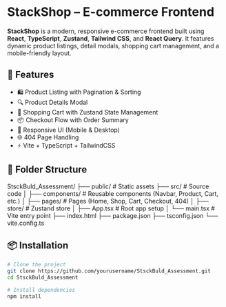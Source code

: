 # StackShop – E-commerce Frontend

**StackShop** is a modern, responsive e-commerce frontend built using **React**, **TypeScript**, **Zustand**, **Tailwind CSS**, and **React Query**. It features dynamic product listings, detail modals, shopping cart management, and a mobile-friendly layout.

## 🚀 Features

- 🛍️ Product Listing with Pagination & Sorting  
- 🔍 Product Details Modal  
- 🛒 Shopping Cart with Zustand State Management  
- 📦 Checkout Flow with Order Summary  
- 📱 Responsive UI (Mobile & Desktop)  
- 🌐 404 Page Handling  
- ⚡ Vite + TypeScript + TailwindCSS  

## 📁 Folder Structure


StsckBuld_Assessment/
├── public/ # Static assets
├── src/ # Source code
│ ├── components/ # Reusable components (Navbar, Product, Cart, etc.)
│ ├── pages/ # Pages (Home, Shop, Cart, Checkout, 404)
│ ├── store/ # Zustand store
│ ├── App.tsx # Root app setup
│ └── main.tsx # Vite entry point
├── index.html
├── package.json
├── tsconfig.json
└── vite.config.ts



## 📦 Installation

```bash
# Clone the project
git clone https://github.com/yourusername/StsckBuld_Assessment.git
cd StsckBuld_Assessment

# Install dependencies
npm install
